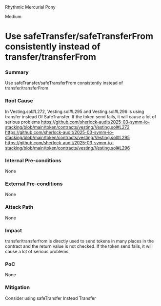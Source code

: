 Rhythmic Mercurial Pony

Medium

# Use safeTransfer/safeTransferFrom consistently instead of transfer/transferFrom

### Summary

Use safeTransfer/safeTransferFrom consistently instead of transfer/transferFrom

### Root Cause

In Vesting.sol#L272,  Vesting.sol#L295 and Vesting.sol#L296 is using transfer instead Of SafeTransfer.
If the token send fails, it will cause a lot of serious problems
https://github.com/sherlock-audit/2025-03-symm-io-stacking/blob/main/token/contracts/vesting/Vesting.sol#L272
https://github.com/sherlock-audit/2025-03-symm-io-stacking/blob/main/token/contracts/vesting/Vesting.sol#L295
https://github.com/sherlock-audit/2025-03-symm-io-stacking/blob/main/token/contracts/vesting/Vesting.sol#L296

### Internal Pre-conditions

None

### External Pre-conditions

None

### Attack Path

None

### Impact

transfer/transferfrom is directly used to send tokens in many places in the contract and the return value is not checked.
If the token send fails, it will cause a lot of serious problems


### PoC

None

### Mitigation

Consider using safeTransfer Instead Transfer